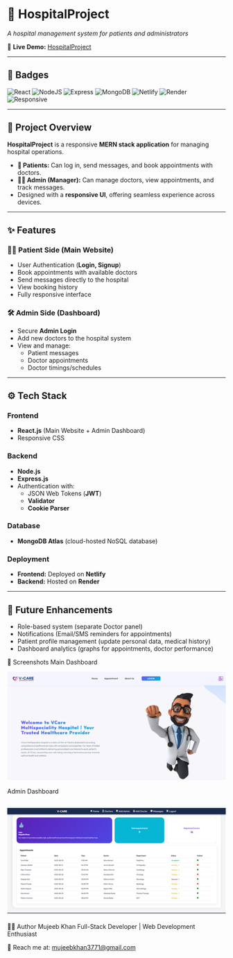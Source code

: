 # 🏥 HospitalProject  
*A hospital management system for patients and administrators*  

🔗 **Live Demo:** [HospitalProject](https://hospital-project-mmk.netlify.app)  

---

## 🔖 Badges
![React](https://img.shields.io/badge/Frontend-React-blue?logo=react)
![NodeJS](https://img.shields.io/badge/Backend-Node.js-green?logo=node.js)
![Express](https://img.shields.io/badge/Server-Express-lightgrey?logo=express)
![MongoDB](https://img.shields.io/badge/Database-MongoDB-green?logo=mongodb)
![Netlify](https://img.shields.io/badge/Deployed%20On-Netlify-blue?logo=netlify)
![Render](https://img.shields.io/badge/Backend%20Hosted%20On-Render-purple?logo=render)
![Responsive](https://img.shields.io/badge/UI-Fully%20Responsive-success)

---

## 📌 Project Overview
**HospitalProject** is a responsive **MERN stack application** for managing hospital operations.  

- **🎯 Patients:** Can log in, send messages, and book appointments with doctors.  
- **👨‍💼 Admin (Manager):** Can manage doctors, view appointments, and track messages.  
- Designed with a **responsive UI**, offering seamless experience across devices.  

---

## ✨ Features

### 👩‍⚕️ Patient Side (Main Website)
- User Authentication (**Login, Signup**)  
- Book appointments with available doctors  
- Send messages directly to the hospital  
- View booking history  
- Fully responsive interface  

### 🛠️ Admin Side (Dashboard)
- Secure **Admin Login**  
- Add new doctors to the hospital system  
- View and manage:
  - Patient messages  
  - Doctor appointments  
  - Doctor timings/schedules  

---

## ⚙️ Tech Stack

### Frontend
- **React.js** (Main Website + Admin Dashboard)  
- Responsive CSS  

### Backend
- **Node.js** 
-  **Express.js**  
- Authentication with:
  - JSON Web Tokens (**JWT**)  
  - **Validator**  
  - **Cookie Parser**  

### Database
- **MongoDB Atlas** (cloud-hosted NoSQL database)  

### Deployment
- **Frontend:** Deployed on **Netlify**  
- **Backend:** Hosted on **Render**  

---

## 🚀 Future Enhancements 
- Role-based system (separate Doctor panel)  
- Notifications (Email/SMS reminders for appointments)  
- Patient profile management (update personal data, medical history)  
- Dashboard analytics (graphs for appointments, doctor performance)

📸 Screenshots
Main Dashboard

![ Main Dashboard Screenshot](./screenshots/mainBoard.png)
 
Admin Dashboard

![Admin Dashboard Screenshot](./screenshots/adminBoard.png)
---

👨‍💻 Author
Mujeeb Khan
Full-Stack Developer | Web Development Enthusiast

📧 Reach me at: mujeebkhan3771@gmail.com
